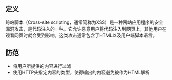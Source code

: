 ## 定义
跨站脚本（Cross-site scripting，通常简称为XSS）是一种网站应用程序的安全漏洞攻击，是代码注入的一种。它允许恶意用户将代码注入到网页上，其他用户在观看网页时就会受到影响。这类攻击通常包含了HTML以及用户端脚本语言。
## 防范
- 将用户所提供的内容进行过滤
- 使用HTTP头指定内容的类型，使得输出的内容避免被作为HTML解析